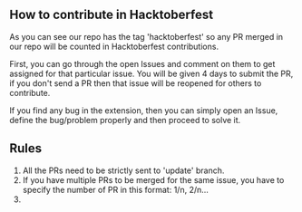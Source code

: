 ## How to contribute in Hacktoberfest

As you can see our repo has the tag 'hacktoberfest' so any PR merged in our repo will be counted in Hacktoberfest contributions.

First, you can go through the open Issues and comment on them to get assigned for that particular issue.
You will be given 4 days to submit the PR, if you don't send a PR then that issue will be reopened for others to contribute.

If you find any bug in the extension, then you can simply open an Issue, define the bug/problem properly and then proceed to solve it.


## Rules

1. All the PRs need to be strictly sent to 'update' branch.
2. If you have multiple PRs to be merged for the same issue, you have to specify the number of PR in this format: 1/n, 2/n...
3. 
